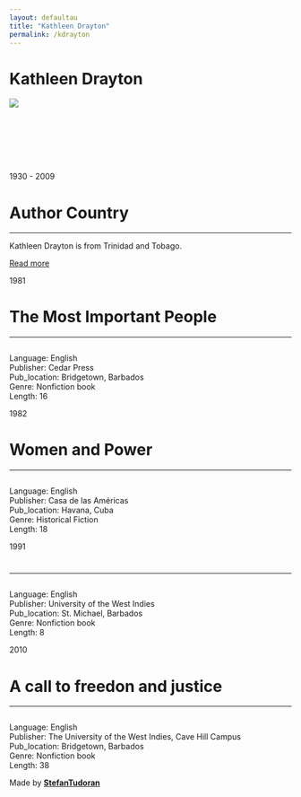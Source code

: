```yaml
---
layout: defaultau
title: "Kathleen Drayton"
permalink: /kdrayton
---
```

<!-- partial:index.partial.html -->
<div class="content">
    <h1>Kathleen Drayton</h1>
    <div class="quote">
        <div><img src="http://www theintegrationistcaribbean.org/wp-content/uploads/2014/02/Kathleen-Drayton1.jpg" class="logo"></div>
    </div>
    <div class="timeline">
        <div style="padding-bottom:100px;"></div>
        <div class="block">
            <div class="date right"><p class="right"> 1930 - 2009 </p></div>
            <div class="dot"></div>
            <div class="left first">
                <h1>Author Country</h1><hr>
            <p>Kathleen Drayton is from Trinidad and Tobago.</p>
                <a href="NA" target="_blank">Read more</a>
            </div>
        </div>
        <div class="block">
            <div class="date left"><p class="left">1981</p></div>
            <div class="dot"></div>
            <div class="right">
                <h1>The Most Important People</h1><hr>
                <p><img src=""></p>
                <p>
                Language: English<br/>
                Publisher: Cedar Press<br/>
                Pub_location: Bridgetown, Barbados<br/>
                Genre: Nonfiction book<br/>
                Length: 16</p>
            </div>
        </div>
        <div class="block">
            <div class="date right"><p class="right">1982</p></div>
            <div class="dot"></div>
            <div class="left hide">
                <h1>Women and Power</h1><hr>
                <p><img src=""></p>
                <p>Language: English <br/>
                Publisher: Casa de las Américas<br/>
                Pub_location: Havana, Cuba<br/>
                Genre: Historical Fiction<br/>
                Length: 18</p>
            </div>
        </div>
        <div class="block">
            <div class="date left"><p class="left">1991</p></div>
            <div class="dot"></div>
            <div class="right hide">
                <h1></h1><hr>
                <p><img src=""></p>
                <p>Language: English<br/>
                Publisher: University of the West Indies<br/>
                Pub_location: St. Michael, Barbados<br/>
                Genre: Nonfiction book<br/>
                Length: 8</p>
            </div>
        </div>
        <div class="block">
            <div class="date right"><p class="right">2010</p></div>
            <div class="dot"></div>
            <div class="left hide">
                <h1>A call to freedon and justice</h1><hr>
                <p><img src=""></p>
                <p>Language: English<br/>
                Publisher: The University of the West Indies, Cave Hill Campus<br/>
                Pub_location: Bridgetown, Barbados<br/>
                Genre: Nonfiction book<br/>
                Length: 38</p>
            </div>
        </div>
        <div id="footer">
        <p id="copyright">Made by&nbsp;<strong><a href="https://www.linkedin.com/in/nicolae-stefan-tudoran-b02291127/" target="_blank">StefanTudoran</a></strong></p>
    </div>
</div>
<!-- partial -->
  <script src='https://cdnjs.cloudflare.com/ajax/libs/jquery/3.1.1/jquery.min.js'></script><script  src="assets/js/authorscript.js"></script>